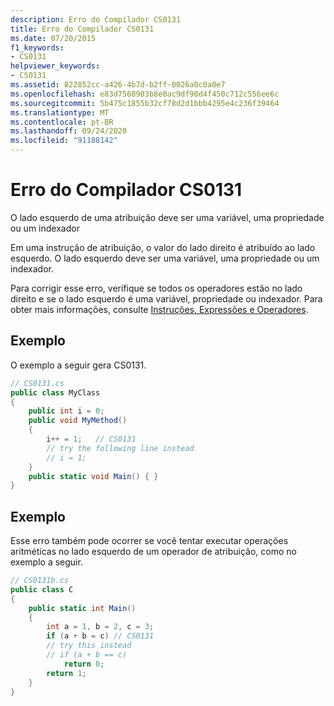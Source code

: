 ```yaml
---
description: Erro do Compilador CS0131
title: Erro do Compilador CS0131
ms.date: 07/20/2015
f1_keywords:
- CS0131
helpviewer_keywords:
- CS0131
ms.assetid: 822852cc-a426-4b7d-b2ff-0026a0c0a0e7
ms.openlocfilehash: e83d7568903b8e0ac9df90d4f450c712c556ee6c
ms.sourcegitcommit: 5b475c1855b32cf78d2d1bbb4295e4c236f39464
ms.translationtype: MT
ms.contentlocale: pt-BR
ms.lasthandoff: 09/24/2020
ms.locfileid: "91188142"
---
```

# <a name="compiler-error-cs0131"></a>Erro do Compilador CS0131

O lado esquerdo de uma atribuição deve ser uma variável, uma propriedade ou um indexador  
  
 Em uma instrução de atribuição, o valor do lado direito é atribuído ao lado esquerdo. O lado esquerdo deve ser uma variável, uma propriedade ou um indexador.  
  
 Para corrigir esse erro, verifique se todos os operadores estão no lado direito e se o lado esquerdo é uma variável, propriedade ou indexador. Para obter mais informações, consulte [Instruções, Expressões e Operadores](../programming-guide/statements-expressions-operators/index.md).  
  
## <a name="example"></a>Exemplo  

 O exemplo a seguir gera CS0131.  
  
```csharp  
// CS0131.cs  
public class MyClass  
{  
    public int i = 0;  
    public void MyMethod()  
    {  
        i++ = 1;   // CS0131  
        // try the following line instead  
        // i = 1;  
    }  
    public static void Main() { }  
}  
```  
  
## <a name="example"></a>Exemplo  

 Esse erro também pode ocorrer se você tentar executar operações aritméticas no lado esquerdo de um operador de atribuição, como no exemplo a seguir.  
  
```csharp  
// CS0131b.cs  
public class C  
{  
    public static int Main()  
    {  
        int a = 1, b = 2, c = 3;  
        if (a + b = c) // CS0131  
        // try this instead  
        // if (a + b == c)  
            return 0;  
        return 1;  
    }  
}  
```
